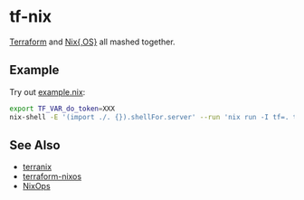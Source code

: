 # tf-nix

[Terraform](https://www.terraform.io) and [Nix{,OS}](https://nixos.org/) all mashed together.

## Example

Try out [example.nix](./example/example.nix):

```bash
export TF_VAR_do_token=XXX
nix-shell -E '(import ./. {}).shellFor.server' --run 'nix run -I tf=. tf.apply.server -c tf'
```

## See Also

- [terranix](https://github.com/mrVanDalo/terranix)
- [terraform-nixos](https://github.com/tweag/terraform-nixos)
- [NixOps](https://nixos.org/nixops/)
